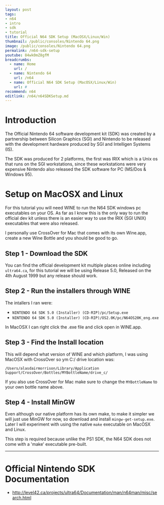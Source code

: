 ```yaml
---
layout: post
tags: 
- n64
- intro
- sdk
- tutorial
title: Official N64 SDK Setup (MacOSX/Linux/Win)
thumbnail: /public/consoles/Nintendo 64.png
image: /public/consoles/Nintendo 64.png
permalink: /n64-sdk-setup
youtube: 84wk0mZ8gfM
breadcrumbs:
  - name: Home
    url: /
  - name: Nintendo 64
    url: /n64
  - name: Official N64 SDK Setup (MacOSX/Linux/Win)
    url: #
recommend: n64
editlink: /n64/n64SDKSetup.md
---
```


# Introduction
The Official Nintendo 64 software development kit (SDK) was created by a partnership between Silicon Graphics (SGI) and Nintendo to be released with the development hardware produced by SGI and Intelligen Systems (IS).

The SDK was produced for 2 platforms, the first was IRIX which is a Unix os that runs on the SGI workstations, since these workstations were very expensive Nintendo also released the SDK software for PC (MS/Dos & Windows 95). 

# Setup on MacOSX and Linux
For this tutorial you will need WINE to run the N64 SDK windows pc executables on your OS. As far as I know this is the only way to run the official dev  kit unless there is an easier way to use the IRIX (SGI UNIX) executables that were also released.

I personally use CrossOver for Mac that comes with its own Wine.app, create a new Wine Bottle and you should be good to go.

## Step 1 - Download the SDK
You can find the official development kit multiple places online including `ultra64.ca`, for this tutorial we will be using Release 5.0, Released on the 4th August 1999 but any release should work.

## Step 2 - Run the installers through WINE
The intallers I ran were:
* `NINTENDO 64 SDK 5.0 (Installer) (CD-RIP)/pc/Setup.exe`
* `NINTENDO 64 SDK 5.0 (Installer) (CD-RIP)/OS2.0K/pc/N64OS20K_eng.exe`

In MacOSX I can right click the .exe file and click open in WINE.app.

## Step 3 - Find the Install location
This will depend what version of WINE and which platform, I was using MacOSX with CrossOver so ym C:/ drive location was:
```
/Users/alasdairmorrison/Library/Application Support/CrossOver/Bottles/MYBottleName/drive_c/
```
If you also use CrossOver for Mac make sure to change the `MYBottleName` to your own bottle name above.

## Step 4 - Install MinGW
Even although our native platform has its own make, to make it simpler we will just use MinGW for now, so download and install `mingw-get-setup.exe`. Later I will experiment with using the native `make` executable on MacOSX and Linux.

This step is required because unlike the PS1 SDK, the N64 SDK does not come with a 'make' executable pre-built.

---

# Official Nintendo SDK Documentation
* http://level42.ca/projects/ultra64/Documentation/man/n64man/misc/search.html 
